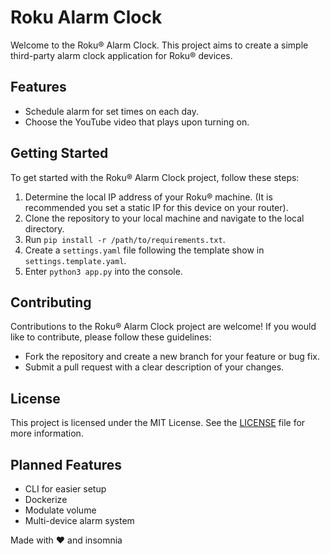 # Roku Alarm Clock

Welcome to the Roku® Alarm Clock. This project aims to create a simple third-party alarm clock application for Roku® devices.

## Features

- Schedule alarm for set times on each day.
- Choose the YouTube video that plays upon turning on.

## Getting Started

To get started with the Roku® Alarm Clock project, follow these steps:

1. Determine the local IP address of your Roku® machine. (It is recommended you set a static IP for this device on your router).
2. Clone the repository to your local machine and navigate to the local directory.
3. Run `pip install -r /path/to/requirements.txt`.
4. Create a `settings.yaml` file following the template show in `settings.template.yaml`.
5. Enter `python3 app.py` into the console. 

## Contributing

Contributions to the Roku® Alarm Clock project are welcome! If you would like to contribute, please follow these guidelines:

- Fork the repository and create a new branch for your feature or bug fix.
- Submit a pull request with a clear description of your changes.

## License

This project is licensed under the MIT License. See the [LICENSE](LICENSE) file for more information.

## Planned Features
- CLI for easier setup
- Dockerize 
- Modulate volume
- Multi-device alarm system

Made with ❤️ and insomnia
